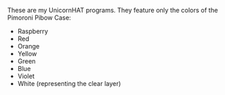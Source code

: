 These are my UnicornHAT programs. They feature only the colors of the Pimoroni Pibow Case:
 * Raspberry
 * Red
 * Orange
 * Yellow
 * Green
 * Blue
 * Violet
 * White (representing the clear layer)
